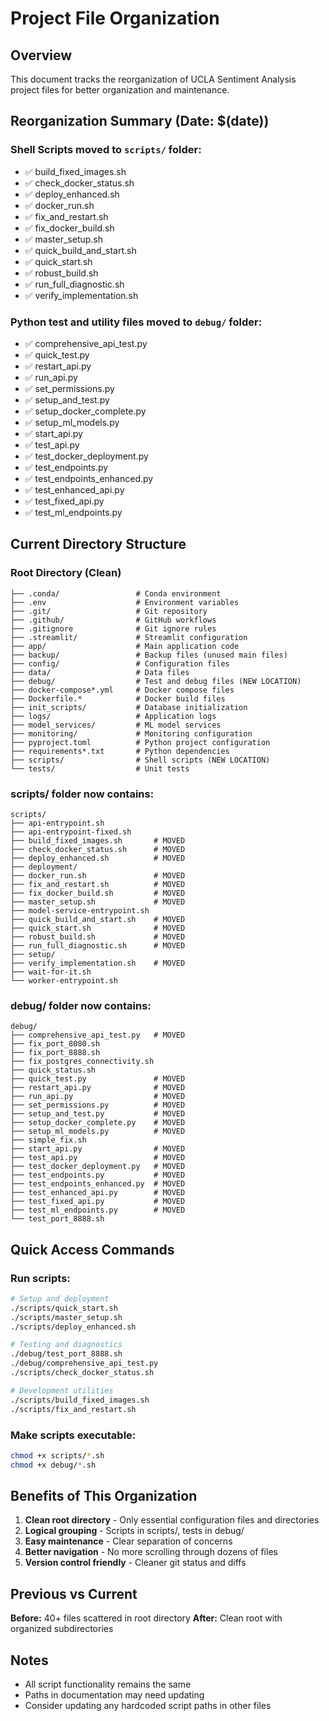 # Project File Organization

## Overview
This document tracks the reorganization of UCLA Sentiment Analysis project files for better organization and maintenance.

## Reorganization Summary (Date: $(date))

### Shell Scripts moved to `scripts/` folder:
- ✅ build_fixed_images.sh
- ✅ check_docker_status.sh
- ✅ deploy_enhanced.sh
- ✅ docker_run.sh
- ✅ fix_and_restart.sh
- ✅ fix_docker_build.sh
- ✅ master_setup.sh
- ✅ quick_build_and_start.sh
- ✅ quick_start.sh
- ✅ robust_build.sh
- ✅ run_full_diagnostic.sh
- ✅ verify_implementation.sh

### Python test and utility files moved to `debug/` folder:
- ✅ comprehensive_api_test.py
- ✅ quick_test.py
- ✅ restart_api.py
- ✅ run_api.py
- ✅ set_permissions.py
- ✅ setup_and_test.py
- ✅ setup_docker_complete.py
- ✅ setup_ml_models.py
- ✅ start_api.py
- ✅ test_api.py
- ✅ test_docker_deployment.py
- ✅ test_endpoints.py
- ✅ test_endpoints_enhanced.py
- ✅ test_enhanced_api.py
- ✅ test_fixed_api.py
- ✅ test_ml_endpoints.py

## Current Directory Structure

### Root Directory (Clean)
```
├── .conda/                 # Conda environment
├── .env                    # Environment variables
├── .git/                   # Git repository
├── .github/                # GitHub workflows
├── .gitignore              # Git ignore rules
├── .streamlit/             # Streamlit configuration
├── app/                    # Main application code
├── backup/                 # Backup files (unused main files)
├── config/                 # Configuration files
├── data/                   # Data files
├── debug/                  # Test and debug files (NEW LOCATION)
├── docker-compose*.yml     # Docker compose files
├── Dockerfile.*            # Docker build files
├── init_scripts/           # Database initialization
├── logs/                   # Application logs
├── model_services/         # ML model services
├── monitoring/             # Monitoring configuration
├── pyproject.toml          # Python project configuration
├── requirements*.txt       # Python dependencies
├── scripts/                # Shell scripts (NEW LOCATION)
└── tests/                  # Unit tests
```

### scripts/ folder now contains:
```
scripts/
├── api-entrypoint.sh
├── api-entrypoint-fixed.sh
├── build_fixed_images.sh       # MOVED
├── check_docker_status.sh      # MOVED
├── deploy_enhanced.sh          # MOVED
├── deployment/
├── docker_run.sh               # MOVED
├── fix_and_restart.sh          # MOVED
├── fix_docker_build.sh         # MOVED
├── master_setup.sh             # MOVED
├── model-service-entrypoint.sh
├── quick_build_and_start.sh    # MOVED
├── quick_start.sh              # MOVED
├── robust_build.sh             # MOVED
├── run_full_diagnostic.sh      # MOVED
├── setup/
├── verify_implementation.sh    # MOVED
├── wait-for-it.sh
└── worker-entrypoint.sh
```

### debug/ folder now contains:
```
debug/
├── comprehensive_api_test.py   # MOVED
├── fix_port_8080.sh
├── fix_port_8888.sh
├── fix_postgres_connectivity.sh
├── quick_status.sh
├── quick_test.py               # MOVED
├── restart_api.py              # MOVED
├── run_api.py                  # MOVED
├── set_permissions.py          # MOVED
├── setup_and_test.py           # MOVED
├── setup_docker_complete.py    # MOVED
├── setup_ml_models.py          # MOVED
├── simple_fix.sh
├── start_api.py                # MOVED
├── test_api.py                 # MOVED
├── test_docker_deployment.py   # MOVED
├── test_endpoints.py           # MOVED
├── test_endpoints_enhanced.py  # MOVED
├── test_enhanced_api.py        # MOVED
├── test_fixed_api.py           # MOVED
├── test_ml_endpoints.py        # MOVED
└── test_port_8888.sh
```

## Quick Access Commands

### Run scripts:
```bash
# Setup and deployment
./scripts/quick_start.sh
./scripts/master_setup.sh
./scripts/deploy_enhanced.sh

# Testing and diagnostics
./debug/test_port_8888.sh
./debug/comprehensive_api_test.py
./scripts/check_docker_status.sh

# Development utilities
./scripts/build_fixed_images.sh
./scripts/fix_and_restart.sh
```

### Make scripts executable:
```bash
chmod +x scripts/*.sh
chmod +x debug/*.sh
```

## Benefits of This Organization

1. **Clean root directory** - Only essential configuration files and directories
2. **Logical grouping** - Scripts in scripts/, tests in debug/
3. **Easy maintenance** - Clear separation of concerns
4. **Better navigation** - No more scrolling through dozens of files
5. **Version control friendly** - Cleaner git status and diffs

## Previous vs Current

**Before:** 40+ files scattered in root directory
**After:** Clean root with organized subdirectories

## Notes
- All script functionality remains the same
- Paths in documentation may need updating
- Consider updating any hardcoded script paths in other files
